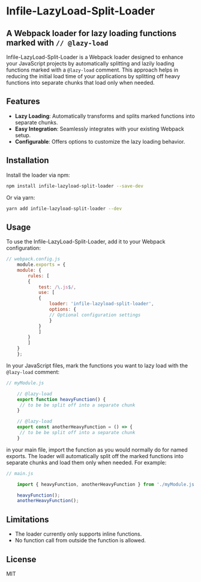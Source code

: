 # Infile-LazyLoad-Split-Loader
## A Webpack loader for lazy loading functions marked with `// @lazy-load`
Infile-LazyLoad-Split-Loader is a Webpack loader designed to enhance your JavaScript projects by automatically splitting and lazily loading functions marked with a `@lazy-load` comment. This approach helps in reducing the initial load time of your applications by splitting off heavy functions into separate chunks that load only when needed.

## Features

- **Lazy Loading**: Automatically transforms and splits marked functions into separate chunks.
- **Easy Integration**: Seamlessly integrates with your existing Webpack setup.
- **Configurable**: Offers options to customize the lazy loading behavior.

## Installation

Install the loader via npm:

```bash
npm install infile-lazyload-split-loader --save-dev
```
Or via yarn:
```bash
yarn add infile-lazyload-split-loader --dev
```

## Usage
To use the Infile-LazyLoad-Split-Loader, add it to your Webpack configuration:

```javascript
// webpack.config.js
    module.exports = {
    module: {
        rules: [
        {
            test: /\.js$/,
            use: [
            {
                loader: 'infile-lazyload-split-loader',
                options: {
                // Optional configuration settings
                }
            }
            ]
        }
        ]
    }
    };
```

In your JavaScript files, mark the functions you want to lazy load with the `@lazy-load` comment: 
```javascript
// myModule.js

    // @lazy-load
    export function heavyFunction() {
     // to be be split off into a separate chunk
    }

    // @lazy-load
    export const anotherHeavyFunction = () => {
     // to be be split off into a separate chunk
    }
```

in your main file, import the function as you would normally do for named exports. The loader will automatically split off the marked functions into separate chunks and load them only when needed. For example:
```javascript
// main.js

    import { heavyFunction, anotherHeavyFunction } from './myModule.js';

    heavyFunction();
    anotherHeavyFunction();
```

## Limitations

- The loader currently only supports inline functions.
- No function call from outside the function is allowed.

## License
MIT



